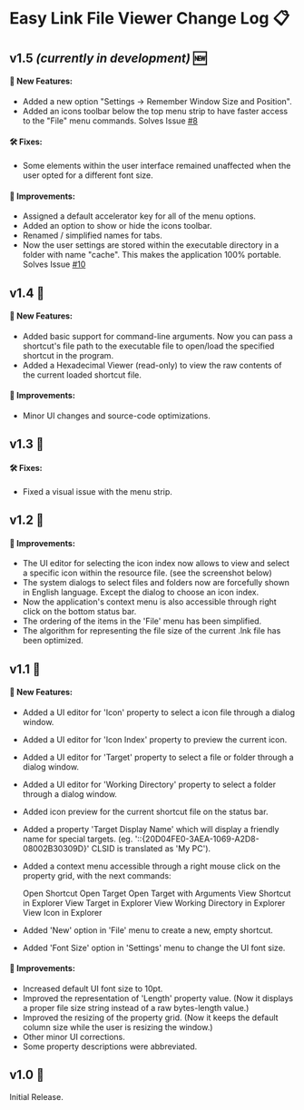 # Easy Link File Viewer Change Log 📋

## v1.5 *(currently in development)* 🆕

#### 🚀 New Features:
 - Added a new option "Settings -> Remember Window Size and Position". 
 - Added an icons toolbar below the top menu strip to have faster access to the "File" menu commands. Solves Issue [#8](https://github.com/ElektroStudios/Easy-Link-File-Viewer/issues/8)

#### 🛠️ Fixes:
 - Some elements within the user interface remained unaffected when the user opted for a different font size.

#### 🌟 Improvements:
 - Assigned a default accelerator key for all of the menu options.
 - Added an option to show or hide the icons toolbar.
 - Renamed / simplified names for tabs.
 - Now the user settings are stored within the executable directory in a folder with name "cache". This makes the application 100% portable. Solves Issue [#10](https://github.com/ElektroStudios/Easy-Link-File-Viewer/issues/10)

## v1.4 🔄

#### 🚀 New Features:
 - Added basic support for command-line arguments. Now you can pass a shortcut's file path to the executable file to open/load the specified shortcut in the program.
 - Added a Hexadecimal Viewer (read-only) to view the raw contents of the current loaded shortcut file.

#### 🌟 Improvements:
 - Minor UI changes and source-code optimizations.

## v1.3 🔄

#### 🛠️ Fixes:
 - Fixed a visual issue with the menu strip.

## v1.2 🔄

#### 🌟 Improvements:
 - The UI editor for selecting the icon index now allows to view and select a specific icon within the resource file. (see the screenshot below)
 - The system dialogs to select files and folders now are forcefully shown in English language. Except the dialog to choose an icon index.
 - Now the application's context menu is also accessible through right click on the bottom status bar.
 - The ordering of the items in the 'File' menu has been simplified.
 - The algorithm for representing the file size of the current .lnk file has been optimized.

## v1.1 🔄

#### 🚀 New Features:
 - Added a UI editor for 'Icon' property to select a icon file through a dialog window.
 - Added a UI editor for 'Icon Index' property to preview the current icon.
 - Added a UI editor for 'Target' property to select a file or folder through a dialog window.
 - Added a UI editor for 'Working Directory' property to select a folder through a dialog window.
 - Added icon preview for the current shortcut file on the status bar.
 - Added a property 'Target Display Name' which will display a friendly name for special targets. 
      (eg. '::{20D04FE0-3AEA-1069-A2D8-08002B30309D}' CLSID is translated as 'My PC').
 - Added a context menu accessible through a right mouse click on the property grid, with the next commands:

      Open Shortcut
      Open Target
      Open Target with Arguments
      View Shortcut in Explorer
      View Target in Explorer
      View Working Directory in Explorer
      View Icon in Explorer

 - Added 'New' option in 'File' menu to create a new, empty shortcut.
 - Added 'Font Size' option in 'Settings' menu to change the UI font size.

#### 🌟 Improvements:
 - Increased default UI font size to 10pt.
 - Improved the representation of 'Length' property value.
      (Now it displays a proper file size string instead of a raw bytes-length value.)
 - Improved the resizing of the property grid.
      (Now it keeps the default column size while the user is resizing the window.)
 - Other minor UI corrections.
 - Some property descriptions were abbreviated.

## v1.0 🔄

Initial Release.